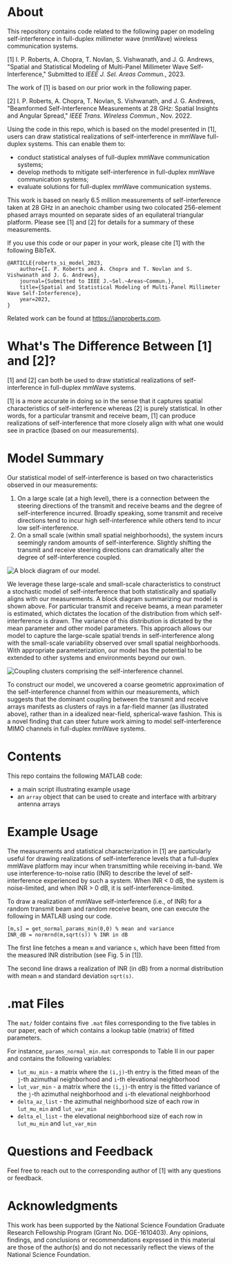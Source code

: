 # About

This repository contains code related to the following paper on modeling self-interference in full-duplex millimeter wave (mmWave) wireless communication systems.

[1] I. P. Roberts, A. Chopra, T. Novlan, S. Vishwanath, and J. G. Andrews, "Spatial and Statistical Modeling of Multi-Panel Millimeter Wave Self-Interference," Submitted to _IEEE J. Sel. Areas Commun._, 2023.

The work of [1] is based on our prior work in the following paper.

[2] I. P. Roberts, A. Chopra, T. Novlan, S. Vishwanath, and J. G. Andrews, "Beamformed Self-Interference Measurements at 28 GHz: Spatial Insights and Angular Spread," _IEEE Trans. Wireless Commun._, Nov. 2022.

Using the code in this repo, which is based on the model presented in [1], users can draw statistical realizations of self-interference in mmWave full-duplex systems. This can enable them to:
 - conduct statistical analyses of full-duplex mmWave communication systems;
 - develop methods to mitigate self-interference in full-duplex mmWave communication systems;
 - evaluate solutions for full-duplex mmWave communication systems.

This work is based on nearly 6.5 million measurements of self-interference taken at 28 GHz in an anechoic chamber using two colocated 256-element phased arrays mounted on separate sides of an equilateral triangular platform. Please see [1] and [2] for details for a summary of these measurements.

If you use this code or our paper in your work, please cite [1] with the following BibTeX.

```
@ARTICLE{roberts_si_model_2023,
    author={I. P. Roberts and A. Chopra and T. Novlan and S. Vishwanath and J. G. Andrews},
    journal={Submitted to IEEE J.~Sel.~Areas~Commun.},
    title={Spatial and Statistical Modeling of Multi-Panel Millimeter Wave Self-Interference}, 
    year=2023,
}
```

Related work can be found at https://ianproberts.com.

# What's The Difference Between [1] and [2]?

[1] and [2] can both be used to draw statistical realizations of self-interference in full-duplex mmWave systems. 

[1] is a more accurate in doing so in the sense that it captures spatial characteristics of self-interference whereas [2] is purely statistical. In other words, for a particular transmit and receive beam, [1] can produce realizations of self-interference that more closely align with what one would see in practice (based on our measurements). 

# Model Summary

Our statistical model of self-interference is based on two characteristics observed in our measurements:
1. On a large scale (at a high level), there is a connection between the steering directions of the transmit and receive beams and the degree of self-interference incurred. Broadly speaking, some transmit and receive directions tend to incur high self-interference while others tend to incur low self-interference.
2. On a small scale (within small spatial neighborhoods), the system incurs seemingly random amounts of self-interference. Slightly shifting the transmit and receive steering directions can dramatically alter the degree of self-interference coupled.

![A block diagram of our model.](https://user-images.githubusercontent.com/52005199/221431446-ae3a8393-2c4b-41e8-a66c-fcdf258f63e4.svg)

We leverage these large-scale and small-scale characteristics to construct a stochastic model of self-interference that both statistically and spatially aligns with our measurements. 
A block diagram summarizing our model is shown above.
For particular transmit and receive beams, a mean parameter is estimated, which dictates the location of the distribution from which self-interference is drawn.
The variance of this distribution is dictated by the mean parameter and other model parameters.
This approach allows our model to capture the large-scale spatial trends in self-interference along with the small-scale variability observed over small spatial neighborhoods.
With appropriate parameterization, our model has the potential to be extended to other systems and environments beyond our own. 

![Coupling clusters comprising the self-interference channel.](https://user-images.githubusercontent.com/52005199/221431451-9f7bec04-4659-4b9c-95d5-97deeb3f2345.svg)

To construct our model, we uncovered a coarse geometric approximation of the self-interference channel from within our measurements, which suggests that the dominant coupling between the transmit and receive arrays manifests as clusters of rays in a far-field manner (as illustrated above), rather than in a idealized near-field, spherical-wave fashion.
This is a novel finding that can steer future work aiming to model self-interference MIMO channels in full-duplex mmWave systems.

# Contents

This repo contains the following MATLAB code:
 - a main script illustrating example usage
 - an `array` object that can be used to create and interface with arbitrary antenna arrays

# Example Usage

The measurements and statistical characterization in [1] are particularly useful for drawing realizations of self-interference levels that a full-duplex mmWave platform may incur when transmitting while receiving in-band. We use interference-to-noise ratio (INR) to describe the level of self-interference experienced by such a system. When INR < 0 dB, the system is noise-limited, and when INR > 0 dB, it is self-interference-limited.

To draw a realization of mmWave self-interference (i.e., of INR) for a random transmit beam and random receive beam, one can execute the following in MATLAB using our code.

```
[m,s] = get_normal_params_min(0,0) % mean and variance
INR_dB = normrnd(m,sqrt(s)) % INR in dB
```

The first line fetches a mean `m` and variance `s`, which have been fitted from the measured INR distribution (see Fig. 5 in [1]).

The second line draws a realization of INR (in dB) from a normal distribution with mean `m` and standard deviation `sqrt(s)`.


# .mat Files

The `mat/` folder contains five `.mat` files corresponding to the five tables in our paper, each of which contains a lookup table (matrix) of fitted parameters. 

For instance, `params_normal_min.mat` corresponds to Table II in our paper and contains the following variables:
- `lut_mu_min` - a matrix where the `(i,j)`-th entry is the fitted mean of the `j`-th azimuthal neighborhood and `i`-th elevational neighborhood
- `lut_var_min` - a matrix where the `(i,j)`-th entry is the fitted variance of the `j`-th azimuthal neighborhood and `i`-th elevational neighborhood
- `delta_az_list` - the azimuthal neighborhood size of each row in `lut_mu_min` and `lut_var_min`
- `delta_el_list` - the elevational neighborhood size of each row in `lut_mu_min` and `lut_var_min`

# Questions and Feedback

Feel free to reach out to the corresponding author of [1] with any questions or feedback.

# Acknowledgments

This work has been supported by the National Science Foundation Graduate Research Fellowship Program (Grant No. DGE-1610403). Any opinions, findings, and conclusions or recommendations expressed in this material are those of the author(s) and do not necessarily reflect the views of the National Science Foundation.
